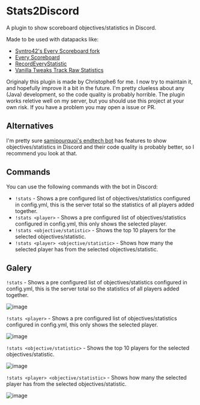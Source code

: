 # Stats2Discord
A plugin to show scoreboard objectives/statistics in Discord.

Made to be used with datapacks like:
 * [Syntro42's Every Scoreboard fork](https://github.com/Syntro42/every-scoreboard)
 * [Every Scoreboard](https://github.com/samipourquoi/every-scoreboard)
 * [RecordEveryStatistic](https://github.com/tylastrog/RecordEveryStatistic)
 * [Vanilla Tweaks Track Raw Statistics](https://vanillatweaks.net/picker/datapacks/)
   
Originaly this plugin is made by Christophe6 for me. I now try to maintain it, and hopefully improve it a bit in the future. I'm pretty clueless about any (Java) development, so the code quality is probably horrible. The plugin works reletive well on my server, but you should use this project at your own risk. If you have a problem you may open a issue or PR.

## Alternatives
I'm pretty sure [samipourquoi's endtech bot](https://github.com/samipourquoi/endbot) has features to show objectives/statistics in Discord and their code quality is probably better, so I recommend you look at that.

## Commands
You can use the following commands with the bot in Discord:

 * `!stats` - Shows a pre configured list of objectives/statistics configured in config.yml, this is the server total so the statistics of all players added together.
 * `!stats <player>` - Shows a pre configured list of objectives/statistics configured in config.yml, this only shows the selected player.
 * `!stats <objective/statistic>` - Shows the top 10 players for the selected objectives/statistic.
 * `!stats <player> <objective/statistic>` - Shows how many the selected player has from the selected objectives/statistic.

## Galery
`!stats` - Shows a pre configured list of objectives/statistics configured in config.yml, this is the server total so the statistics of all players added together.

![image](https://user-images.githubusercontent.com/35953244/183703167-586bca1a-aad3-498b-afd1-957b72d34378.png)

`!stats <player>` - Shows a pre configured list of objectives/statistics configured in config.yml, this only shows the selected player.

![image](https://user-images.githubusercontent.com/35953244/183703272-36b4c426-2f52-4172-9076-3426cd5e9e2f.png)

`!stats <objective/statistic>` - Shows the top 10 players for the selected objectives/statistic.

![image](https://user-images.githubusercontent.com/35953244/183703516-d3796e87-3af7-43ea-8a38-88f170a33d74.png)

`!stats <player> <objective/statistic>` - Shows how many the selected player has from the selected objectives/statistic.

![image](https://user-images.githubusercontent.com/35953244/183703792-4edf19b2-c544-4991-88bf-29ab3821cd40.png)

